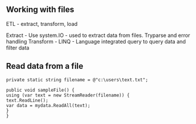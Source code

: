 Working with files
-----------------------
ETL - extract, transform, load

Extract - Use system.IO - used to extract data from files.  Tryparse and error handling
Transform - LINQ - Language integrated query to query data and filter data

Read data from a file
------------------------------
```
private static string filename = @"c:\users\text.txt";

public void sampleFile() {
using (var text = new StreamReader(filename)) {
text.ReadLine();
var data = mydata.ReadAll(text);
}
}
```

